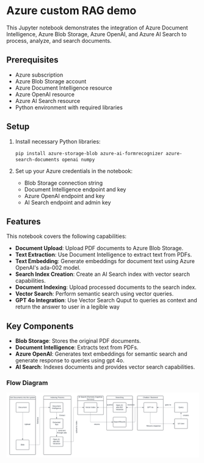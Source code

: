 # Azure custom RAG demo

This Jupyter notebook demonstrates the integration of Azure Document Intelligence, Azure Blob Storage, Azure OpenAI, and Azure AI Search to process, analyze, and search documents.

## Prerequisites

- Azure subscription
- Azure Blob Storage account
- Azure Document Intelligence resource
- Azure OpenAI resource
- Azure AI Search resource
- Python environment with required libraries

## Setup

1. Install necessary Python libraries:
   ```
   pip install azure-storage-blob azure-ai-formrecognizer azure-search-documents openai numpy
   ```

2. Set up your Azure credentials in the notebook:
   - Blob Storage connection string
   - Document Intelligence endpoint and key
   - Azure OpenAI endpoint and key
   - AI Search endpoint and admin key

## Features

This notebook covers the following capabilities:

- **Document Upload**: Upload PDF documents to Azure Blob Storage.
- **Text Extraction**: Use Document Intelligence to extract text from PDFs.
- **Text Embedding**: Generate embeddings for document text using Azure OpenAI's ada-002 model.
- **Search Index Creation**: Create an AI Search index with vector search capabilities.
- **Document Indexing**: Upload processed documents to the search index.
- **Vector Search**: Perform semantic search using vector queries.
- **GPT 4o Integration**: Use Vector Search Quput to queries as context and return the answer to user in a legible way

## Key Components

- **Blob Storage**: Stores the original PDF documents.
- **Document Intelligence**: Extracts text from PDFs.
- **Azure OpenAI**: Generates text embeddings for semantic search and generate response to queries using gpt 4o.
- **AI Search**: Indexes documents and provides vector search capabilities.

### Flow Diagram
![Flow Diagram](architecture-rag-custom.png)